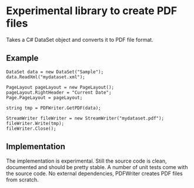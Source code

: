 Experimental library to create PDF files
========================================

Takes a C# DataSet object and converts it to PDF file format.

Example
-------

    DataSet data = new DataSet("Sample");
    data.ReadXml("mydataset.xml");

    PageLayout pageLayout = new PageLayout();
    pageLayout.RightHeader = "Current Date";
    Page.PageLayout = pageLayout;

    string tmp = PDFWriter.GetPDF(data);

    StreamWriter fileWriter = new StreamWriter("mydataset.pdf");
    fileWriter.Write(tmp);
    fileWriter.Close();

Implementation
--------------
The implementation is experimental. Still the source code is clean, documented and should be pretty stable.
A number of unit tests come with the source code.
No external dependencies, PDFWriter creates PDF files from scratch.
